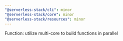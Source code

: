 ```yaml
---
"@serverless-stack/cli": minor
"@serverless-stack/core": minor
"@serverless-stack/resources": minor
---
```


Function: utilize multi-core to build functions in parallel
